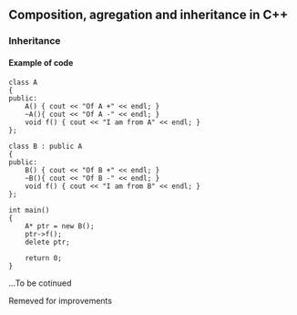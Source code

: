 ## Composition, agregation and inheritance in C++

### Inheritance 
#### Example of code 
```
class A
{
public:
    A() { cout << "Of A +" << endl; }
    ~A(){ cout << "Of A -" << endl; }
    void f() { cout << "I am from A" << endl; }
};
 
class B : public A
{
public:
    B() { cout << "Of B +" << endl; }
    ~B(){ cout << "Of B -" << endl; }
    void f() { cout << "I am from B" << endl; }
};
 
int main()
{
    A* ptr = new B();
    ptr->f();
    delete ptr;
 
    return 0;
}
```

...To be cotinued

Remeved for improvements
